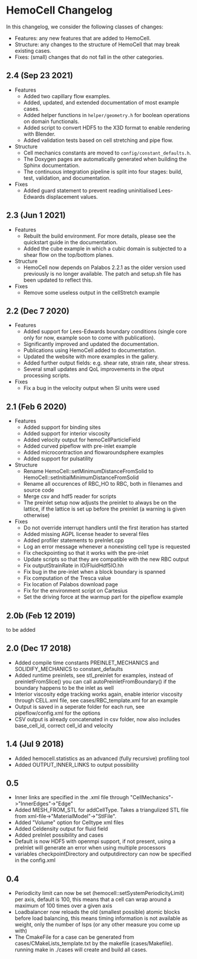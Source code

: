 HemoCell Changelog
==================

In this changelog, we consider the following classes of changes:
* Features: any new features that are added to HemoCell.
* Structure: any changes to the structure of HemoCell that may break existing cases.
* Fixes: (small) changes that do not fall in the other categories.

2.4 (Sep 23 2021)
-----------------
* Features
  * Added two capillary flow examples.
  * Added, updated, and extended documentation of most example cases.
  * Added helper functions in `helper/geometry.h` for boolean operations on domain functionals.
  * Added script to convert HDF5 to the X3D format to enable rendering with Blender.
  * Added validation tests based on cell stretching and pipe flow.
* Structure
  * Cell mechanics constants are moved to `config/constant_defaults.h`.
  * The Doxygen pages are automatically generated when building the Sphinx documentation.
  * The continuous integration pipeline is split into four stages: build, test, validation, and documentation.
* Fixes
  * Added guard statement to prevent reading uninitialised Lees-Edwards displacement values.

2.3 (Jun 1 2021)
----------------
* Features
  * Rebuilt the build environment. For more details, please see the quickstart guide in the documentation.
  * Added the cube example in which a cubic domain is subjected to a shear flow on the top/bottom planes.
* Structure
  * HemoCell now depends on Palabos 2.2.1 as the older version used previously is no longer available. The patch and setup.sh file has been updated to reflect this.
* Fixes
  * Remove some useless output in the cellStretch example

2.2 (Dec 7 2020)
----------------
* Features
  * Added support for Lees-Edwards boundary conditions (single core only for now, example soon to come with publication).
  * Significantly improved and updated the documentation.
  * Publications using HemoCell added to documentation.
  * Updated the website with more examples in the gallery.
  * Added further output fields: e.g. shear rate, strain rate, shear stress.
  * Several small updates and QoL improvements in the otput processing scripts.
* Fixes
  * Fix a bug in the velocity output when SI units were used

2.1 (Feb 6 2020)
----------------
* Features
  * Added support for binding sites
  * Added support for interior viscosity
  * Added velocity output for hemoCellParticleField
  * Added curved pipeflow with pre-inlet example
  * Added microcontraction and flowaroundsphere examples
  * Added support for pulsatility
* Structure
  * Rename HemoCell::setMinimumDistanceFromSolid to HemoCell::setInitialMinimumDistanceFromSolid
  * Rename all occurences of RBC_HO to RBC, both in filenames and source code
  * Merge csv and hdf5 reader for scripts
  * The preinlet setup now adjusts the preinlet to always be on the lattice, if the lattice is set up before the preinlet (a warning is given otherwise)
* Fixes
  * Do not override interrupt handlers until the first iteration has started
  * Added missing AGPL license header to several files
  * Added profiler statements to preInlet.cpp
  * Log an error message whenever a nonexisting cell type is requested
  * Fix checkpointing so that it works with the pre-inlet
  * Update scripts so that they are compatible with the new RBC output
  * Fix outputStrainRate in IO/FluidHdf5IO.hh
  * Fix bug in the pre-inlet when a block boundary is spanned
  * Fix computation of the Tresca value
  * Fix location of Palabos download page
  * Fix for the environment script on Cartesius
  * Set the driving force at the warmup part for the pipeflow example

2.0b (Feb 12 2019)
------------------
to be added

2.0 (Dec 17 2018)
-----------------
* Added compile time constants PREINLET_MECHANICS and SOLIDIFY_MECHANICS to constant_defaults
* Added runtime preinlets, see stl_preinlet for examples, instead of preinletFromSlice() you can call autoPreinletFromBoundary() if the boundary happens to be the inlet as well
* Interior viscosity edge tracking works again, enable interior viscosity through CELL.xml file, see cases/RBC_template.xml for an example
* Output is saved in a seperate folder for each run, see pipeflow/config.xml for the options
* CSV output is already concatenated in csv folder, now also includes base_cell_id, correct cell_id and velocity

1.4 (Jul 9 2018)
----------------
* Added hemocell.statistics as an advanced (fully recursive) profiling tool
* Added OUTPUT_INNER_LINKS to output possibility

0.5
---
* Inner links are specified in the <CellType>.xml file through "CellMechanics"->"InnerEdges"->"Edge"
* Added MESH_FROM_STL for addCellType. Takes a triangulized STL file from xml-file->"MaterialModel"->"StlFile".
* Added "Volume" option for Celltype xml files
* Added Celdensity output for fluid field
* Added preInlet possibility and cases
* Default is now HDF5 with openmpi support, if not present, using a preInlet will generate an error when using multiple processors
* variables checkpointDirectory and outputdirectory can now be specified in the config.xml

0.4
---
* Periodicity limit can now be set (hemocell::setSystemPeriodicityLimit) per axis, default is 100, this means that a cell can wrap around a maximum of 100 times over a given axis
* Loadbalancer now reloads the old (smallest possible) atomic blocks before load balancing, this means timing information is not available as weight, only the number of lsps (or any other measure you come up with)
* The CmakeFile for a case can be generated from cases/CMakeLists_template.txt by the makefile (cases/Makefile). running make in ./cases will create and build all cases.

